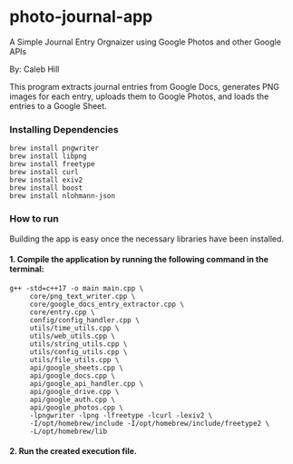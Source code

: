 # photo-journal-app
A Simple Journal Entry Orgnaizer using Google Photos and other Google APIs

By: Caleb Hill

This program extracts journal entries from Google Docs, generates PNG images for each entry, uploads them to Google Photos, and loads the entries to a Google Sheet.

### Installing Dependencies
```
brew install pngwriter
brew install libpng
brew install freetype
brew install curl
brew install exiv2
brew install boost
brew install nlohmann-json
```

### How to run
Building the app is easy once the necessary libraries have been installed. 

#### 1. Compile the application by running the following command in the terminal:
```
g++ -std=c++17 -o main main.cpp \
     core/png_text_writer.cpp \
     core/google_docs_entry_extractor.cpp \
     core/entry.cpp \
     config/config_handler.cpp \
     utils/time_utils.cpp \
     utils/web_utils.cpp \
     utils/string_utils.cpp \
     utils/config_utils.cpp \
     utils/file_utils.cpp \
     api/google_sheets.cpp \
     api/google_docs.cpp \
     api/google_api_handler.cpp \
     api/google_drive.cpp \
     api/google_auth.cpp \
     api/google_photos.cpp \
     -lpngwriter -lpng -lfreetype -lcurl -lexiv2 \
     -I/opt/homebrew/include -I/opt/homebrew/include/freetype2 \
     -L/opt/homebrew/lib
```

#### 2. Run the created execution file.